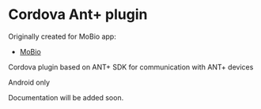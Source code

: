 Cordova Ant+ plugin
=======

Originally created for MoBio app:
* [MoBio](https://github.com/NEUROINFORMATICS-GROUP-FAV-KIV-ZCU/MoBio) 

Cordova plugin based on ANT+ SDK for communication with ANT+ devices

Android only

Documentation will be added soon.